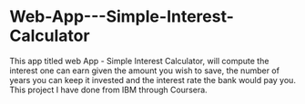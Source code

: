 # Web-App---Simple-Interest-Calculator
This app titled web App - Simple Interest Calculator, will compute the interest one can earn given the amount you wish to save, the number of years you can keep it invested and the interest rate the bank would pay you. This project I have done from IBM through Coursera.
